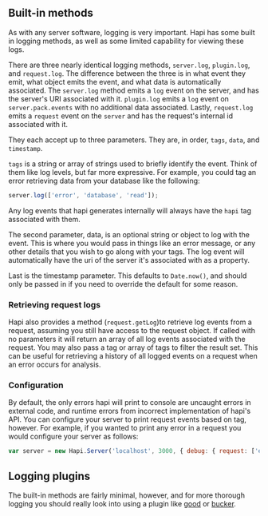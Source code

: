 ## Built-in methods

As with any server software, logging is very important. Hapi has some built in logging methods, as well as some limited capability for viewing these logs.

There are three nearly identical logging methods, `server.log`, `plugin.log`, and `request.log`. The difference between the three is in what event they emit, what object emits the event, and what data is automatically associated. The `server.log` method emits a `log` event on the server, and has the server's URI associated with it. `plugin.log` emits a `log` event on `server.pack.events` with no additional data associated. Lastly, `request.log` emits a `request` event on the `server` and has the request's internal id associated with it.

They each accept up to three parameters. They are, in order, `tags`, `data`, and `timestamp`.

`tags` is a string or array of strings used to briefly identify the event. Think of them like log levels, but far more expressive. For example, you could tag an error retrieving data from your database like the following:

```javascript
server.log(['error', 'database', 'read']);
```

Any log events that hapi generates internally will always have the `hapi` tag associated with them.

The second parameter, data, is an optional string or object to log with the event. This is where you would pass in things like an error message, or any other details that you wish to go along with your tags. The log event will automatically have the uri of the server it's associated with as a property.

Last is the timestamp parameter. This defaults to `Date.now()`, and should only be passed in if you need to override the default for some reason.

### Retrieving request logs

Hapi also provides a method (`request.getLog`)to retrieve log events from a request, assuming you still have access to the request object. If called with no parameters it will return an array of all log events associated with the request. You may also pass a tag or array of tags to filter the result set. This can be useful for retrieving a history of all logged events on a request when an error occurs for analysis.

### Configuration

By default, the only errors hapi will print to console are uncaught errors in external code, and runtime errors from incorrect implementation of hapi's API. You can configure your server to print request events based on tag, however. For example, if you wanted to print any error in a request you would configure your server as follows:

```javascript
var server = new Hapi.Server('localhost', 3000, { debug: { request: ['error'] } });
```

## Logging plugins

The built-in methods are fairly minimal, however, and for more thorough logging you should really look into using a plugin like [good](https://github.com/hapijs/good) or [bucker](https://github.com/nlf/bucker).

